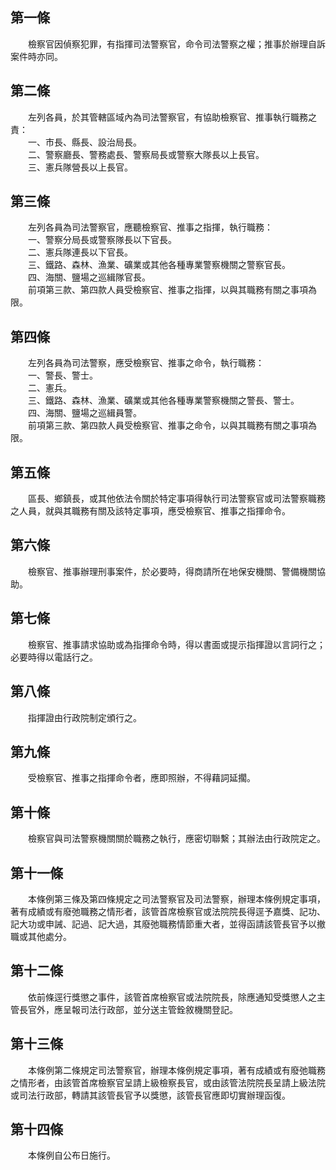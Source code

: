 第一條 
-------
　　檢察官因偵察犯罪，有指揮司法警察官，命令司法警察之權；推事於辦理自訴案件時亦同。  


第二條 
-------
　　左列各員，於其管轄區域內為司法警察官，有協助檢察官、推事執行職務之責：  
　　一、市長、縣長、設治局長。  
　　二、警察廳長、警務處長、警察局長或警察大隊長以上長官。  
　　三、憲兵隊營長以上長官。  


第三條 
-------
　　左列各員為司法警察官，應聽檢察官、推事之指揮，執行職務：  
　　一、警察分局長或警察隊長以下官長。  
　　二、憲兵隊連長以下官長。  
　　三、鐵路、森林、漁業、礦業或其他各種專業警察機關之警察官長。  
　　四、海關、鹽場之巡緝隊官長。  
　　前項第三款、第四款人員受檢察官、推事之指揮，以與其職務有關之事項為限。  


第四條 
-------
　　左列各員為司法警察，應受檢察官、推事之命令，執行職務：  
　　一、警長、警士。  
　　二、憲兵。  
　　三、鐵路、森林、漁業、礦業或其他各種專業警察機關之警長、警士。  
　　四、海關、鹽場之巡緝員警。  
　　前項第三款、第四款人員受檢察官、推事之命令，以與其職務有關之事項為限。  


第五條 
-------
　　區長、鄉鎮長，或其他依法令關於特定事項得執行司法警察官或司法警察職務之人員，就與其職務有關及該特定事項，應受檢察官、推事之指揮命令。  


第六條 
-------
　　檢察官、推事辦理刑事案件，於必要時，得商請所在地保安機關、警備機關協助。  


第七條 
-------
　　檢察官、推事請求協助或為指揮命令時，得以書面或提示指揮證以言詞行之；必要時得以電話行之。  


第八條 
-------
　　指揮證由行政院制定頒行之。  


第九條 
-------
　　受檢察官、推事之指揮命令者，應即照辦，不得藉詞延擱。  


第十條 
-------
　　檢察官與司法警察機關關於職務之執行，應密切聯繫；其辦法由行政院定之。  


第十一條 
---------
　　本條例第三條及第四條規定之司法警察官及司法警察，辦理本條例規定事項，著有成績或有廢弛職務之情形者，該管首席檢察官或法院院長得逕予嘉獎、記功、記大功或申誡、記過、記大過，其廢弛職務情節重大者，並得函請該管長官予以撤職或其他處分。  


第十二條 
---------
　　依前條逕行獎懲之事件，該管首席檢察官或法院院長，除應通知受獎懲人之主管長官外，應呈報司法行政部，並分送主管銓敘機關登記。  


第十三條 
---------
　　本條例第二條規定司法警察官，辦理本條例規定事項，著有成績或有廢弛職務之情形者，由該管首席檢察官呈請上級檢察長官，或由該管法院院長呈請上級法院或司法行政部，轉請其該管長官予以獎懲，該管長官應即切實辦理函復。  


第十四條 
---------
　　本條例自公布日施行。